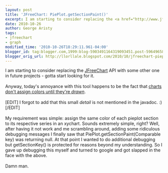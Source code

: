 ```yaml
---
layout: post
title: 'JFreeChart: PiePlot.getSectionPaint()'
excerpt: I am starting to consider replacing the <a href="http://www.jfree.org/jfreechart/">JFreeChart</a> API with some other one in future projects - gotta start looking for it.
date: 2010-10-26
author: George Aristy
tags:
- jfreechart
- graph
modified_time: '2010-10-26T18:29:11.961-04:00'
blogger_id: tag:blogger.com,1999:blog-5903491164319093451.post-5964965866346935464
blogger_orig_url: http://llorllale.blogspot.com/2010/10/jfreechart-pieplotgetsectionpaint.html
---
```


I am starting to consider replacing the <a href="http://www.jfree.org/jfreechart/">JFreeChart</a> API with some other one in future projects - gotta start looking for it.<br /><br />Anyway, today's annoyance with this tool happens to be the fact that <a href="http://www.jfree.org/phpBB2/viewtopic.php?f=3&amp;t=24922">charts don't assign colors until they're <span style="font-style: italic;">drawn</span></a>.<br /><br />[EDIT] I forgot to add that this small <span style="font-style: italic;">detail</span> is not mentioned in the javadoc. :) [/EDIT]<br /><br />My requirement was simple: assign the same color of each pieplot section to its respective series in an xychart. Sounds extremely simple, right? Well, after having it not work and me scrambling around, adding some ridiculous debugging messages I finally saw that PiePlot.getSectionPaint(Comparable<t> key) was returning null. At that point I wanted to do additional debugging but getSectionKey() is protected for reasons beyond my understanding. So I gave up debugging this myself and turned to google and got slapped in the face with the above.<br /><br />Damn man.</t>
